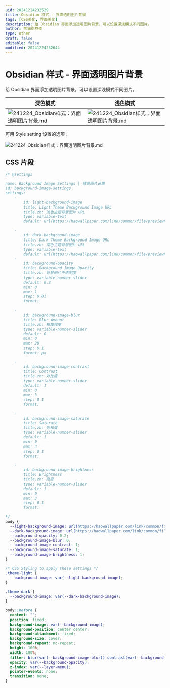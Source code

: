 ```yaml
---
uid: 20241224232529
title: Obsidian 样式 - 界面透明图片背景
tags: [CSS美化, 界面美化]
description: 给 Obsidian 界面添加透明图片背景，可以设置深浅模式不同图片。
author: 熊猫别熬夜
type: other
draft: false
editable: false
modified: 20241224232644
---
```


# Obsidian 样式 - 界面透明图片背景

给 Obsidian 界面添加透明图片背景，可以设置深浅模式不同图片。

| 深色模式                                                                                        | 浅色模式                                                                                        |
| ------------------------------------------------------------------------------------------- | ------------------------------------------------------------------------------------------- |
| ![241224_Obsidian样式：界面透明图片背景.md](https://cdn.pkmer.cn/images/202412242326707.png!pkmer)<br> | ![241224_Obsidian样式：界面透明图片背景.md](https://cdn.pkmer.cn/images/202412242326385.png!pkmer)<br> |

可用 Style setting 设置的选项：

![241224_Obsidian样式：界面透明图片背景.md](https://cdn.pkmer.cn/images/202412242325703.png!pkmer)

## CSS 片段

```css
/* @settings

name: Background Image Settings | 背景图片设置
id: background-image-settings
settings:
    - 
        id: light-background-image
        title: Light Theme Background Image URL
        title.zh: 浅色主题背景图片 URL
        type: variable-text
        default: url(https://haowallpaper.com/link/common/file/previewFileImg/16008179683085696)

    - 
        id: dark-background-image
        title: Dark Theme Background Image URL
        title.zh: 深色主题背景图片 URL
        type: variable-text
        default: url(https://haowallpaper.com/link/common/file/previewFileImg/79dc761210915a5728604c762b6fc0bd)
    - 
        id: background-opacity
        title: Background Image Opacity
        title.zh: 背景图片不透明度
        type: variable-number-slider
        default: 0.2
        min: 0
        max: 1
        step: 0.01
        format: 

    - 
        id: background-image-blur
        title: Blur Amount
        title.zh: 模糊程度
        type: variable-number-slider
        default: 0
        min: 0
        max: 20
        step: 0.1
        format: px

    - 
        id: background-image-contrast
        title: Contrast
        title.zh: 对比度
        type: variable-number-slider
        default: 1
        min: 0
        max: 3
        step: 0.1
        format:

    - 
        id: background-image-saturate
        title: Saturate
        title.zh: 饱和度
        type: variable-number-slider
        default: 1
        min: 0
        max: 3
        step: 0.1
        format:

    - 
        id: background-image-brightness
        title: Brightness
        title.zh: 亮度
        type: variable-number-slider
        default: 1
        min: 0
        max: 3
        step: 0.1
        format:

*/
body {
  --light-background-image: url(https://haowallpaper.com/link/common/file/previewFileImg/16008179683085696);
  --dark-background-image: url(https://haowallpaper.com/link/common/file/previewFileImg/79dc761210915a5728604c762b6fc0bd);
  --background-opacity: 0.2;
  --background-image-blur: 0;
  --background-image-contrast: 1;
  --background-image-saturate: 1;
  --background-image-brightness: 1;
}

/* CSS Styling to apply these settings */
.theme-light {
  --background-image: var(--light-background-image);
}

.theme-dark {
  --background-image: var(--dark-background-image);
}

body::before {
  content: "";
  position: fixed;
  background-image: var(--background-image);
  background-position: center center;
  background-attachment: fixed;
  background-size: cover;
  background-repeat: no-repeat;
  height: 100%;
  width: 100%;
  filter: blur(var(--background-image-blur)) contrast(var(--background-image-contrast)) saturate(var(--background-image-saturate)) brightness(var(--background-image-brightness));
  opacity: var(--background-opacity);
  z-index: var(--layer-menu);
  pointer-events: none;
  transition: none;
}
```